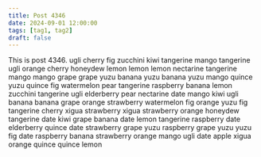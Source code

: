 ```yaml
---
title: Post 4346
date: 2024-09-01 12:00:00
tags: [tag1, tag2]
draft: false
---
```

This is post 4346.
ugli
cherry
fig
zucchini
kiwi
tangerine
mango
tangerine
ugli
orange
cherry
honeydew
lemon
lemon
lemon
nectarine
tangerine
mango
mango
grape
grape
yuzu
banana
yuzu
banana
yuzu
mango
quince
yuzu
quince
fig
watermelon
pear
tangerine
raspberry
banana
lemon
zucchini
tangerine
ugli
elderberry
pear
nectarine
date
mango
kiwi
ugli
banana
banana
grape
orange
strawberry
watermelon
fig
orange
yuzu
fig
tangerine
cherry
xigua
strawberry
xigua
strawberry
orange
honeydew
tangerine
date
kiwi
grape
banana
date
lemon
tangerine
raspberry
date
elderberry
quince
date
strawberry
grape
yuzu
raspberry
grape
yuzu
yuzu
fig
date
raspberry
banana
strawberry
orange
mango
ugli
date
apple
xigua
orange
quince
quince
lemon
